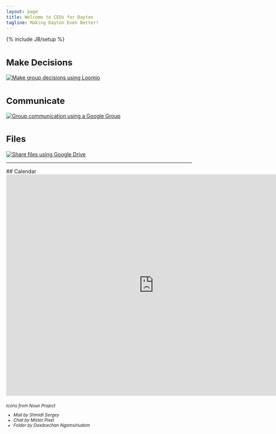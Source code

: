 ```yaml
---
layout: page
title: Welcome to CEOs for Dayton
tagline: Making Dayton Even Better! 
---
```

{% include JB/setup %}

<div class="container">
  <div class="row">
    <div class="col-md-4">
      <h1><small>Make Decisions</small></h1> 
      <a href="https://www.loomio.org/g/pSmCEJgt/ceos-for-dayton"><img src="{{ ASSET_PATH }}/assets/images/icon_33013_200x200.png" alt="Make group decisions using Loomio" class="img-responsive"></img></a>
    </div>
    <div class="col-md-4">
     <h1><small>Communicate</small></h1>
     <a href="https://groups.google.com/forum/#!forum/ceos4dayton"><img src="{{ BASE_PATH }}assets/images/icon_9669_200x200.png" alt="Group communication using a Google Group" class="img-responsive"></img></a>

   </div>
   <div class="col-md-4">
    <h1><small>Files</small></h1>
    <a href="https://drive.google.com/a/fogmine.com/folderview?id=0BzpeAjdySNvSajNWZGd5U1dUeUk&usp=sharing"><img src="{{production_url}}/assets/images/icon_4567_200x200.png" alt="Share files using Google Drive" class="img-responsive"></img></a>
  </div>
</div>
</div>

<hr>
## Calendar
<div class="container">
  <iframe src="https://www.google.com/calendar/embed?src=3d1iho8iusa2dfqogr5o8ep36c%40group.calendar.google.com&ctz=America/New_York&amp;mode=AGENDA" style="border: 0" width="800" height="600" frameborder="0" scrolling="no"></iframe>
</div>

<h6>
<small>Icons from Noun Project
  <ul>
    <li>Mail by Shmidt Sergey</li>
    <li>Chat by Mister Pixel</li>
    <li>Folder by Doxdoxchan Ngamsiriudom</li>
  </ul>
</h6>
